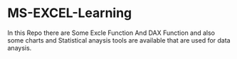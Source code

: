 # MS-EXCEL-Learning
In this Repo there are Some Excle Function And DAX Function and also some charts and Statistical anaysis tools are available that are used for data anaysis.

